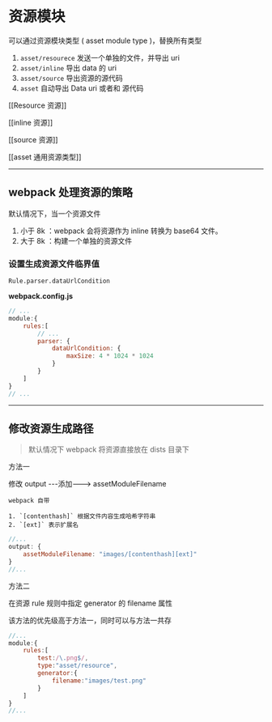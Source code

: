 # 资源模块

可以通过资源模块类型 ( asset module type )，替换所有类型

1. `asset/resourece` 发送一个单独的文件，并导出 uri
2. `asset/inline` 导出 data 的 uri
3. `asset/source` 导出资源的源代码
4. `asset` 自动导出 Data uri 或者和 源代码

[[Resource 资源]]

[[inline 资源]]

[[source 资源]]

[[asset 通用资源类型]]

---

## webpack 处理资源的策略

默认情况下，当一个资源文件

1. 小于 8k ：webpack 会将资源作为 inline 转换为 base64 文件。
2. 大于 8k ：构建一个单独的资源文件

### 设置生成资源文件临界值

`Rule.parser.dataUrlCondition`

**webpack.config.js**

```js
// ...
module:{
	rules:[
		// ...
		parser: {
			dataUrlCondition: {
				maxSize: 4 * 1024 * 1024
			}
		}
	]
}
// ...
```

---

## 修改资源生成路径

> 默认情况下 webpack 将资源直接放在 dists 目录下

方法一

修改 output ---添加--->  assetModuleFilename

```ad-note
webpack 自带

1. `[contenthash]` 根据文件内容生成哈希字符串
2. `[ext]` 表示扩展名
```

```js
//...
output: {
	assetModuleFilename: "images/[contenthash][ext]"
}
//...
```

方法二

在资源 rule 规则中指定 generator 的 filename 属性

该方法的优先级高于方法一，同时可以与方法一共存

```js
//...
module:{
	rules:[
		test:/\.png$/,
		type:"asset/resource",
		generator:{
			filename:"images/test.png"
		}
	]
}
//...
```